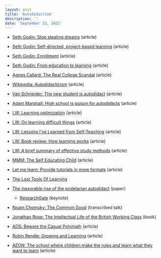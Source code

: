 ```yaml
---
layout: post
title: 'Autodidactism'
description: ''
date: 'September 23, 2021'
---
```


- [Seth Godin: Stop stealing dreams](https://seths.blog/2014/09/the-shameful-fraud-of-sorting-for-youth-meritocracy/) (article)
- [Seth Godin: Self-directed, project-based learning](https://seths.blog/2020/09/self-directed-project-based-learning/) (article)
- [Seth Godin: Enrollment](https://seths.blog/2021/04/enrollment/) (article)
- [Seth Godin: From education to learning](https://seths.blog/2020/08/from-education-to-learning/) (article)
- [Agnes Callard: The Real College Scandal](https://thepointmag.com/examined-life/the-real-college-scandal/) (article)
- [Wikipedia: Autodidacticism](https://en.wikipedia.org/wiki/Autodidacticism) (article)
- [Van Schneider: The new student is autodidact](https://vanschneider.com/blog/the-new-school-is-youtube-the-new-student-is-auto-didact/) (article)
- [Adam Marshall: High school is poison for autodidacts](https://medium.com/@adam.marshall/high-school-is-poison-for-autodidacts-ab236e91b05a) (article)
- [LW: Learning optimization](https://www.lesswrong.com/posts/v89ELF5rQwge7upzv/learning-optimization) (article)
- [LW: On learning difficult things](https://www.lesswrong.com/posts/w5F4w8tNZc6LcBKRP/on-learning-difficult-things) (article)
- [LW: Lessons I've Learned from Self-Teaching](https://www.lesswrong.com/posts/cumc876woKaZLmQs5/lessons-i-ve-learned-from-self-teaching) (article)
- [LW: Book review: How learning works](https://www.lesswrong.com/posts/mAdMkFqWzbJRB544m/book-review-how-learning-works) (article)
- [LW: A brief summary of effective study methods](https://www.lesswrong.com/posts/goRshyncBQ8899xr8/a-brief-summary-of-effective-study-methods) (article)
- [MMM: The Self Educating Child](https://www.mrmoneymustache.com/2021/04/18/the-self-educating-child/) (article)
- [Let me learn: Provide tutorials in more formats](https://tatianamac.com/posts/let-me-learn/) (article)
- [The Lost Tools Of Learning](https://gbt.org/text/sayers.html)


- [The inexorable rise of the proletarian autodidact](https://www.google.com/books/edition/Challenges_in_Global_Learning/2ua2DQAAQBAJ?hl=en&gbpv=1&dq=autodidact&pg=PA282&printsec=frontcover) (paper)
  - [ResearchGate](https://www.researchgate.net/publication/271431231_Keynote_Address_The_inexorable_rise_of_the_proletarian_autodidact) (keynote)
- [Noam Chomsky: The Common Good](https://chomsky.info/the-common-good/) (transcribed talk)
- [Jonathan Rose: The Intellectual Life of the British Working Class](https://yalebooks.yale.edu/book/9780300257847/intellectual-life-british-working-classes) (book)


- [ADS: Beware the Casual Polymath](https://applieddivinitystudies.com/2020/09/28/polymath/) (article)
- [Robin Rendle: Growing and Learning](https://www.robinrendle.com/notes/growing-and-learning/) (article)
- [AEON: The school where children make the rules and learn what they want to learn](https://aeon.co/videos/the-school-where-children-make-the-rules-and-learn-what-they-want-to-learn) (article)